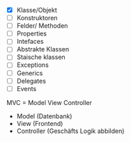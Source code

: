 -[x] Klasse/Objekt 
-[ ] Konstruktoren 
-[ ] Felder/ Methoden
-[ ] Properties
-[ ] Intefaces
-[ ] Abstrakte Klassen
-[ ] Staische klassen
-[ ] Exceptions 
-[ ] Generics
-[ ] Delegates 
-[ ] Events 

MVC = Model View Controller
- Model (Datenbank)
- View (Frontend)
- Controller (Geschäfts Logik abbilden)
